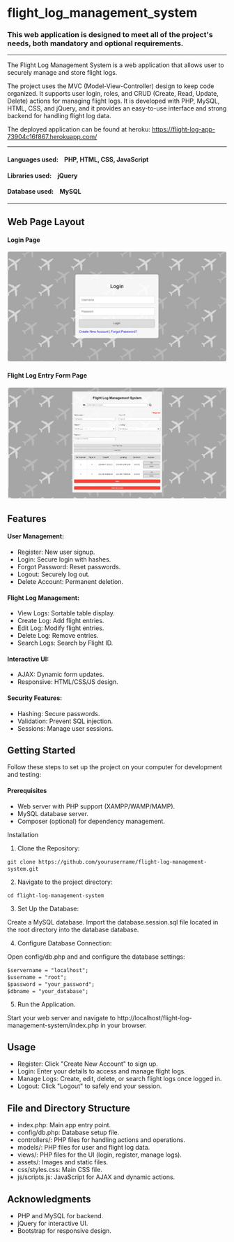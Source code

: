 # flight_log_management_system

### This web application is designed to meet all of the project's needs, both mandatory and optional requirements.

---

The Flight Log Management System is a web application that allows user to securely manage and store flight logs. 

The project uses the MVC (Model-View-Controller) design to keep code organized. It supports user login, roles, and CRUD (Create, Read, Update, Delete) actions for managing flight logs. It is developed with PHP, MySQL, HTML, CSS, and jQuery, and it provides an easy-to-use interface and strong backend for handling flight log data.

The deployed application can be found at heroku:
https://flight-log-app-73904c16f867.herokuapp.com/

---

#### Languages used: &ensp; PHP, HTML, CSS, JavaScript
#### Libraries used: &ensp; jQuery
#### Database used: &ensp; MySQL

---

## Web Page Layout


#### Login Page
![login_page](https://github.com/Crepopcorn/flight_log_management_system/blob/main/layout_image/loginpage.jpg)

#### Flight Log Entry Form Page
![table_page](https://github.com/Crepopcorn/flight_log_management_system/blob/main/layout_image/tablepage.jpg)

## Features

#### User Management:
- Register: New user signup.
- Login: Secure login with hashes.
- Forgot Password: Reset passwords.
- Logout: Securely log out.
- Delete Account: Permanent deletion.

#### Flight Log Management:
- View Logs: Sortable table display.
- Create Log: Add flight entries.
- Edit Log: Modify flight entries.
- Delete Log: Remove entries.
- Search Logs: Search by Flight ID.

#### Interactive UI:
- AJAX: Dynamic form updates.
- Responsive: HTML/CSS/JS design.

#### Security Features:
- Hashing: Secure passwords.
- Validation: Prevent SQL injection.
- Sessions: Manage user sessions.

## Getting Started

Follow these steps to set up the project on your computer for development and testing:

#### Prerequisites
- Web server with PHP support (XAMPP/WAMP/MAMP).
- MySQL database server.
- Composer (optional) for dependency management.

Installation
1) Clone the Repository:

```
git clone https://github.com/yourusername/flight-log-management-system.git
```

2) Navigate to the project directory:

```
cd flight-log-management-system
```

3) Set Up the Database:

Create a MySQL database.
Import the database.session.sql file located in the root directory into the database database.

4) Configure Database Connection:

Open config/db.php and and configure the database settings:

```
$servername = "localhost";
$username = "root";
$password = "your_password";
$dbname = "your_database";
```

5) Run the Application.

Start your web server and navigate to http://localhost/flight-log-management-system/index.php in your browser.

## Usage

- Register: Click "Create New Account" to sign up.
- Login: Enter your details to access and manage flight logs.
- Manage Logs: Create, edit, delete, or search flight logs once logged in.
- Logout: Click "Logout" to safely end your session.

## File and Directory Structure

- index.php: Main app entry point.
- config/db.php: Database setup file.
- controllers/: PHP files for handling actions and operations.
- models/: PHP files for user and flight log data.
- views/: PHP files for the UI (login, register, manage logs).
- assets/: Images and static files.
- css/styles.css: Main CSS file.
- js/scripts.js: JavaScript for AJAX and dynamic actions.

## Acknowledgments
- PHP and MySQL for backend.
- jQuery for interactive UI.
- Bootstrap for responsive design.
  
